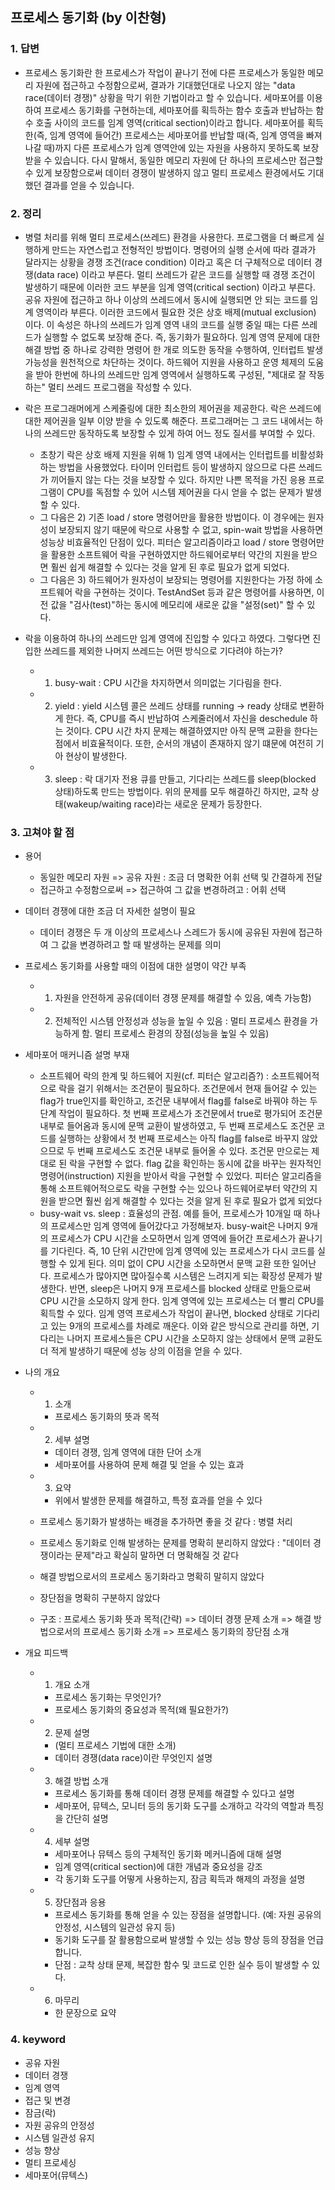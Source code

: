 ## 프로세스 동기화 (by 이찬형)

### 1. 답변

- 프로세스 동기화란 한 프로세스가 작업이 끝나기 전에 다른 프로세스가 동일한 메모리 자원에 접근하고 수정함으로써, 결과가 기대했던대로 나오지 않는 "data race(데이터 경쟁)" 상황을 막기 위한 기법이라고 할 수 있습니다. 세마포어를 이용하여 프로세스 동기화를 구현하는데, 세마포어를 획득하는 함수 호출과 반납하는 함수 호출 사이의 코드를 임계 영역(critical section)이라고 합니다. 세마포어를 획득한(즉, 임계 영역에 들어간) 프로세스는 세마포어를 반납할 때(즉, 임계 영역을 빠져나갈 때)까지 다른 프로세스가 임계 영역안에 있는 자원을 사용하지 못하도록 보장받을 수 있습니다. 다시 말해서, 동일한 메모리 자원에 단 하나의 프로세스만 접근할 수 있게 보장함으로써 데이터 경쟁이 발생하지 않고 멀티 프로세스 환경에서도 기대했던 결과를 얻을 수 있습니다.

### 2. 정리

- 병렬 처리를 위해 멀티 프로세스(쓰레드) 환경을 사용한다. 프로그램을 더 빠르게 실행하게 만드는 자연스럽고 전형적인 방법이다. 명령어의 실행 순서에 따라 결과가 달라지는 상황을 경쟁 조건(race condition) 이라고 혹은 더 구체적으로 데이터 경쟁(data race) 이라고 부른다. 멀티 쓰레드가 같은 코드를 실행할 때 경쟁 조건이 발생하기 때문에 이러한 코드 부분을 임계 영역(critical section) 이라고 부른다. 공유 자원에 접근하고 하나 이상의 쓰레드에서 동시에 실행되면 안 되는 코드를 임계 영역이라 부른다. 이러한 코드에서 필요한 것은 상호 배제(mutual exclusion) 이다. 이 속성은 하나의 쓰레드가 임계 영역 내의 코드를 실행 중일 때는 다른 쓰레드가 실행할 수 없도록 보장해 준다. 즉, 동기화가 필요하다. 임계 영역 문제에 대한 해결 방법 중 하나로 강력한 명령어 한 개로 의도한 동작을 수행하여, 인터럽트 발생 가능성을 원천적으로 차단하는 것이다. 하드웨어 지원을 사용하고 운영 체제의 도움을 받아 한번에 하나의 쓰레드만 임계 영역에서 실행하도록 구성된, "제대로 잘 작동하는" 멀티 쓰레드 프로그램을 작성할 수 있다.

- 락은 프로그래머에게 스케줄링에 대한 최소한의 제어권을 제공한다. 락은 쓰레드에 대한 제어권을 일부 이양 받을 수 있도록 해준다. 프로그래머는 그 코드 내에서는 하나의 쓰레드만 동작하도록 보장할 수 있게 하여 어느 정도 질서를 부여할 수 있다.

  - 초창기 락은 상호 배제 지원을 위해 1) 임계 영역 내에서는 인터럽트를 비활성화하는 방법을 사용했었다. 타이머 인터럽트 등이 발생하지 않으므로 다른 쓰레드가 끼어들지 않는 다는 것을 보장할 수 있다. 하지만 나쁜 목적을 가진 응용 프로그램이 CPU를 독점할 수 있어 시스템 제어권을 다시 얻을 수 없는 문제가 발생할 수 있다.
  - 그 다음은 2) 기존 load / store 명령어만을 활용한 방법이다. 이 경우에는 원자성이 보장되지 않기 때문에 락으로 사용할 수 없고, spin-wait 방법을 사용하면 성능상 비효율적인 단점이 있다. 피터슨 알고리즘이라고 load / store 명령어만을 활용한 소프트웨어 락을 구현하였지만 하드웨어로부터 약간의 지원을 받으면 훨씬 쉽게 해결할 수 있다는 것을 알게 된 후로 필요가 없게 되었다.
  - 그 다음은 3) 하드웨어가 원자성이 보장되는 명령어를 지원한다는 가정 하에 소프트웨어 락을 구현하는 것이다. TestAndSet 등과 같은 명령어를 사용하면, 이전 값을 "검사(test)"하는 동시에 메모리에 새로운 값을 "설정(set)" 할 수 있다.

- 락을 이용하여 하나의 쓰레드만 임계 영역에 진입할 수 있다고 하였다. 그렇다면 진입한 쓰레드를 제외한 나머지 쓰레드는 어떤 방식으로 기다려야 하는가?

  - 1.  busy-wait : CPU 시간을 차지하면서 의미없는 기다림을 한다.
  - 2.  yield : yield 시스템 콜은 쓰레드 상태를 running -> ready 상태로 변환하게 한다. 즉, CPU를 즉시 반납하여 스케줄러에서 자신을 deschedule 하는 것이다. CPU 시간 차지 문제는 해결하였지만 아직 문맥 교환을 한다는 점에서 비효율적이다. 또한, 순서의 개념이 존재하지 않기 떄문에 여전히 기아 현상이 발생한다.
  - 3.  sleep : 락 대기자 전용 큐를 만들고, 기다리는 쓰레드를 sleep(blocked 상태)하도록 만드는 방법이다. 위의 문제를 모두 해결하긴 하지만, 교착 상태(wakeup/waiting race)라는 새로운 문제가 등장한다.

### 3. 고쳐야 할 점

- 용어

  - 동일한 메모리 자원 => 공유 자원 : 조금 더 명확한 어휘 선택 및 간결하게 전달
  - 접근하고 수정함으로써 => 접근하여 그 값을 변경하려고 : 어휘 선택

- 데이터 경쟁에 대한 조금 더 자세한 설명이 필요

  - 데이터 경쟁은 두 개 이상의 프로세스나 스레드가 동시에 공유된 자원에 접근하여 그 값을 변경하려고 할 때 발생하는 문제를 의미

- 프로세스 동기화를 사용할 때의 이점에 대한 설명이 약간 부족

  - 1. 자원을 안전하게 공유(데이터 경쟁 문제를 해결할 수 있음, 예측 가능함)
  - 2. 전체적인 시스템 안정성과 성능을 높일 수 있음 : 멀티 프로세스 환경을 가능하게 함. 멀티 프로세스 환경의 장점(성능을 높일 수 있음)

- 세마포어 매커니즘 설명 부재

  - 소프트웨어 락의 한계 및 하드웨어 지원(cf. 피터슨 알고리즘?) : 소프트웨어적으로 락을 걸기 위해서는 조건문이 필요하다. 조건문에서 현재 들어갈 수 있는 flag가 true인지를 확인하고, 조건문 내부에서 flag를 false로 바꿔야 하는 두 단계 작업이 필요하다. 첫 번째 프로세스가 조건문에서 true로 평가되어 조건문 내부로 들어옴과 동시에 문맥 교환이 발생하였고, 두 번째 프로세스도 조건문 코드를 실행하는 상황에서 첫 번째 프로세스는 아직 flag를 false로 바꾸지 않았으므로 두 번째 프로세스도 조건문 내부로 들어올 수 있다. 조건문 만으로는 제대로 된 락을 구현할 수 없다. flag 값을 확인하는 동시에 값을 바꾸는 원자적인 명령어(instruction) 지원을 받아서 락을 구현할 수 있었다. 피터슨 알고리즘을 통해 소프트웨어적으로도 락을 구현할 수는 있으나 하드웨어로부터 약간의 지원을 받으면 훨씬 쉽게 해결할 수 있다는 것을 알게 된 후로 필요가 없게 되었다
  - busy-wait vs. sleep : 효율성의 관점. 예를 들어, 프로세스가 10개일 때 하나의 프로세스만 임계 영역에 들어갔다고 가정해보자. busy-wait은 나머지 9개의 프로세스가 CPU 시간을 소모하면서 임계 영역에 들어간 프로세스가 끝나기를 기다린다. 즉, 10 단위 시간만에 임계 영역에 있는 프로세스가 다시 코드를 실행할 수 있게 된다. 의미 없이 CPU 시간을 소모하면서 문맥 교환 또한 일어난다. 프로세스가 많아지면 많아질수록 시스템은 느려지게 되는 확장성 문제가 발생한다. 반면, sleep은 나머지 9개 프로세스를 blocked 상태로 만듦으로써 CPU 시간을 소모하지 않게 한다. 임계 영역에 있는 프로세스는 더 빨리 CPU를 획득할 수 있다. 임계 영역 프로세스가 작업이 끝나면, blocked 상태로 기다리고 있는 9개의 프로세스를 차례로 깨운다. 이와 같은 방식으로 관리를 하면, 기다리는 나머지 프로세스들은 CPU 시간을 소모하지 않는 상태에서 문맥 교환도 더 적게 발생하기 때문에 성능 상의 이점을 얻을 수 있다.

- 나의 개요

  - 1. 소개

    - 프로세스 동기화의 뜻과 목적

  - 2. 세부 설명

    - 데이터 경쟁, 임계 영역에 대한 단어 소개
    - 세마포어를 사용하여 문제 해결 및 얻을 수 있는 효과

  - 3. 요약

    - 위에서 발생한 문제를 해결하고, 특정 효과를 얻을 수 있다

  - 프로세스 동기화가 발생하는 배경을 추가하면 좋을 것 같다 : 병렬 처리
  - 프로세스 동기화로 인해 발생하는 문제를 명확히 분리하지 않았다 : "데이터 경쟁이라는 문제"라고 확실히 말하면 더 명확해질 것 같다
  - 해결 방법으로서의 프로세스 동기화라고 명확히 말히지 않았다
  - 장단점을 명확히 구분하지 않았다
  - 구조 : 프로세스 동기화 뜻과 목적(간략) => 데이터 경쟁 문제 소개 => 해결 방법으로서의 프로세스 동기화 소개 => 프로세스 동기화의 장단점 소개

- 개요 피드백

  - 1. 개요 소개

    - 프로세스 동기화는 무엇인가?
    - 프로세스 동기화의 중요성과 목적(왜 필요한가?)

  - 2. 문제 설명

    - (멀티 프로세스 기법에 대한 소개)
    - 데이터 경쟁(data race)이란 무엇인지 설명

  - 3. 해결 방법 소개

    - 프로세스 동기화를 통해 데이터 경쟁 문제를 해결할 수 있다고 설명
    - 세마포어, 뮤텍스, 모니터 등의 동기화 도구를 소개하고 각각의 역할과 특징을 간단히 설명

  - 4. 세부 설명

    - 세마포어나 뮤텍스 등의 구체적인 동기화 메커니즘에 대해 설명
    - 임계 영역(critical section)에 대한 개념과 중요성을 강조
    - 각 동기화 도구를 어떻게 사용하는지, 잠금 획득과 해제의 과정을 설명

  - 5. 장단점과 응용

    - 프로세스 동기화를 통해 얻을 수 있는 장점을 설명합니다. (예: 자원 공유의 안정성, 시스템의 일관성 유지 등)
    - 동기화 도구를 잘 활용함으로써 발생할 수 있는 성능 향상 등의 장점을 언급합니다.
    - 단점 : 교착 상태 문제, 복잡한 함수 및 코드로 인한 실수 등이 발생할 수 있다.

  - 6. 마무리

    - 한 문장으로 요약

### 4. keyword

- 공유 자원
- 데이터 경쟁
- 임계 영역
- 접근 및 변경
- 잠금(락)
- 자원 공유의 안정성
- 시스템 일관성 유지
- 성능 향상
- 멀티 프로세싱
- 세마포어(뮤텍스)
